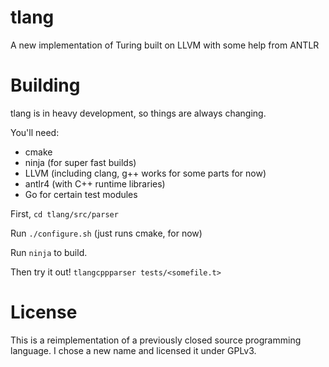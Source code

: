 # tlang
A new implementation of Turing built on LLVM with some help from ANTLR

# Building
tlang is in heavy development, so things are always changing.

You'll need:
- cmake
- ninja (for super fast builds)
- LLVM (including clang, g++ works for some parts for now)
- antlr4 (with C++ runtime libraries)
- Go for certain test modules

First, `cd tlang/src/parser`

Run `./configure.sh` (just runs cmake, for now)

Run `ninja` to build. 

Then try it out! `tlangcppparser tests/<somefile.t>`

# License
This is a reimplementation of a previously closed source programming language. I chose a new name and licensed it under GPLv3.
